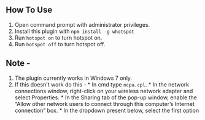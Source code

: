 ## How To Use

 1. Open command prompt with administrator privileges.
 2. Install this plugin with `npm install -g whotspot`
 2. Run `hotspot on` to turn hotspot on.
 3. Run `hotspot off` to turn hotspot off.

## Note -
 1. The plugin currently works in Windows 7 only.
 2. If this doesn't work do this -
        * In cmd type `ncpa.cpl`.
        * In the network connections window, right-click on your wireless network adapter and select Properties.
        * In the Sharing tab of the pop-up window, enable the “Allow other network users to connect through this computer’s Internet connection” box.
        * In the dropdown present below, select the first option
